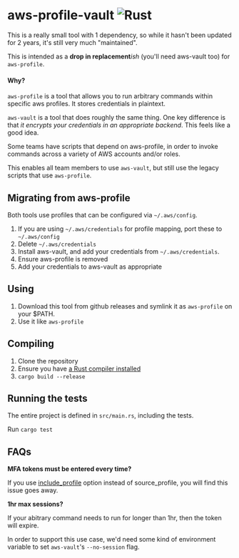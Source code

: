 # aws-profile-vault ![Rust](https://github.com/craigjbass/aws-profile-vault/workflows/Rust/badge.svg?branch=trunk)

This is a really small tool with 1 dependency, so while it hasn't been updated for 2 years, it's still very much "maintained".

This is intended as a **drop in replacement**_ish_ (you'll need aws-vault too) for `aws-profile`.

#### Why?

`aws-profile` is a tool that allows you to run arbitrary commands within specific aws profiles. It stores credentials in plaintext.

`aws-vault` is a tool that does roughly the same thing. One key difference is that _it encrypts your credentials in an appropriate backend_. This feels like a good idea.

Some teams have scripts that depend on aws-profile, in order to invoke commands across a variety of AWS accounts and/or roles.

This enables all team members to use `aws-vault`, but still use the legacy scripts that use `aws-profile`.

## Migrating from aws-profile

Both tools use profiles that can be configured via `~/.aws/config`.

1. If you are using `~/.aws/credentials` for profile mapping, port these to `~/.aws/config`
2. Delete `~/.aws/credentials`
3. Install aws-vault, and add your credentials from `~/.aws/credentials`.
4. Ensure aws-profile is removed
5. Add your credentials to aws-vault as appropriate

## Using

1. Download this tool from github releases and symlink it as `aws-profile` on your $PATH.
2. Use it like `aws-profile`

## Compiling

1. Clone the repository
2. Ensure you have [a Rust compiler installed](https://www.rust-lang.org/tools/install)
3. `cargo build --release`

## Running the tests

The entire project is defined in `src/main.rs`, including the tests.

Run `cargo test`

## FAQs

**MFA tokens must be entered every time?**

If you use [include_profile](https://github.com/99designs/aws-vault/blob/master/USAGE.md#include_profile) option instead of source_profile, you will find this issue goes away.

**1hr max sessions?**

If your abitrary command needs to run for longer than 1hr, then the token will expire.

In order to support this use case, we'd need some kind of environment variable to set `aws-vault`'s `--no-session` flag.
